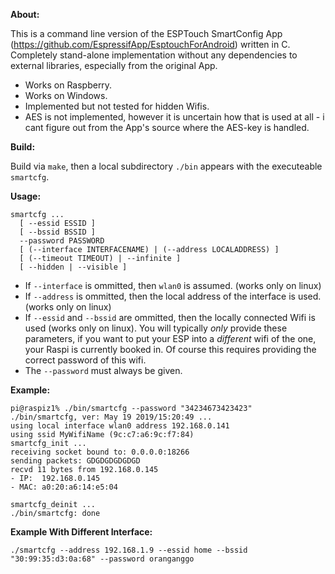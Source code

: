 __About:__

This is a command line version of the ESPTouch SmartConfig App (https://github.com/EspressifApp/EsptouchForAndroid) written in C.
Completely stand-alone implementation without any dependencies to external libraries, especially from the original App.
* Works on Raspberry.
* Works on Windows.
* Implemented but not tested for hidden Wifis.
* AES is not implemented, however it is uncertain how that is used at all - i cant figure out from the App's source where the AES-key is handled.

__Build:__

Build via `make`, then a local subdirectory `./bin` appears with the executeable `smartcfg`.

__Usage:__
```
smartcfg ...
  [ --essid ESSID ]
  [ --bssid BSSID ]
  --password PASSWORD
  [ (--interface INTERFACENAME) | (--address LOCALADDRESS) ]
  [ (--timeout TIMEOUT) | --infinite ]
  [ --hidden | --visible ]

```

* If `--interface` is ommitted, then `wlan0` is assumed. (works only on linux)
* If `--address` is ommitted, then the local address of the interface is used. (works only on linux)
* If `--essid` and `--bssid` are ommitted, then the locally connected Wifi is used (works only on linux). You will typically _only_ provide these parameters, if you want to put your ESP into a _different_ wifi of the one, your Raspi is currently booked in. Of course this requires providing the correct password of this wifi.
* The `--password` must always be given.  

__Example:__
```
pi@raspiz1% ./bin/smartcfg --password "34234673423423"
./bin/smartcfg, ver: May 19 2019/15:20:49 ...
using local interface wlan0 address 192.168.0.141
using ssid MyWifiName (9c:c7:a6:9c:f7:84)
smartcfg_init ...
receiving socket bound to: 0.0.0.0:18266
sending packets: GDGDGDGDGDGD
recvd 11 bytes from 192.168.0.145
- IP:  192.168.0.145
- MAC: a0:20:a6:14:e5:04

smartcfg_deinit ...
./bin/smartcfg: done

```
__Example With Different Interface:__
```
./smartcfg --address 192.168.1.9 --essid home --bssid "30:99:35:d3:0a:68" --password oranganggo

```
